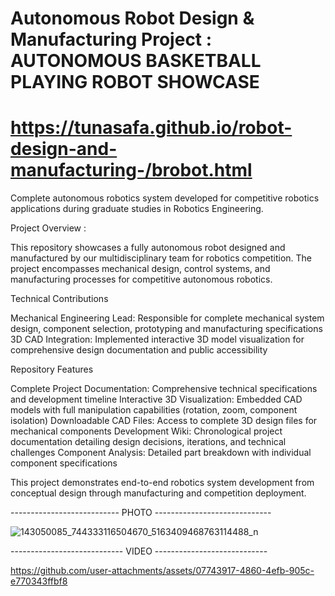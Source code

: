 #  Autonomous Robot Design & Manufacturing Project : AUTONOMOUS BASKETBALL PLAYING ROBOT SHOWCASE

# https://tunasafa.github.io/robot-design-and-manufacturing-/brobot.html

Complete autonomous robotics system developed for competitive robotics applications during graduate studies in Robotics Engineering.

Project Overview :

This repository showcases a fully autonomous robot designed and manufactured by our multidisciplinary team for robotics competition. The project encompasses mechanical design, control systems, and manufacturing processes for competitive autonomous robotics.

Technical Contributions

Mechanical Engineering Lead: Responsible for complete mechanical system design, component selection, prototyping and manufacturing specifications
3D CAD Integration: Implemented interactive 3D model visualization for comprehensive design documentation and public accessibility

Repository Features

Complete Project Documentation: Comprehensive technical specifications and development timeline
Interactive 3D Visualization: Embedded CAD models with full manipulation capabilities (rotation, zoom, component isolation)
Downloadable CAD Files: Access to complete 3D design files for mechanical components
Development Wiki: Chronological project documentation detailing design decisions, iterations, and technical challenges
Component Analysis: Detailed part breakdown with individual component specifications

This project demonstrates end-to-end robotics system development from conceptual design through manufacturing and competition deployment.

--------------------------- PHOTO -----------------------------

![143050085_744333116504670_5163409468763114488_n](https://github.com/user-attachments/assets/375321a6-3b9a-4f6e-b0c4-38ce0e5954c3)

---------------------------- VIDEO ----------------------------

https://github.com/user-attachments/assets/07743917-4860-4efb-905c-e770343ffbf8
